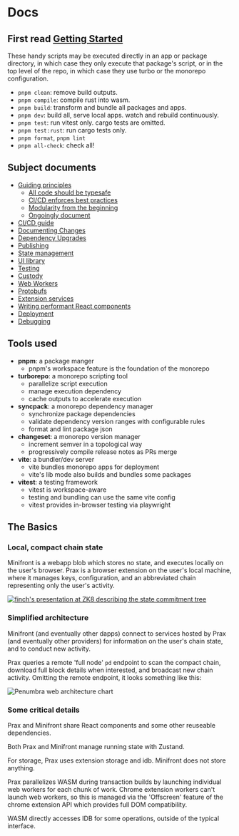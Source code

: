 # Docs

## First read [Getting Started](../README.md#getting-started)

These handy scripts may be executed directly in an app or package directory, in
which case they only execute that package's script, or in the top level of the
repo, in which case they use turbo or the monorepo configuration.

- `pnpm clean`: remove build outputs.
- `pnpm compile`: compile rust into wasm.
- `pnpm build`: transform and bundle all packages and apps.
- `pnpm dev`: build all, serve local apps. watch and rebuild continuously.
- `pnpm test`: run vitest only. cargo tests are omitted.
- `pnpm test:rust`: run cargo tests only.
- `pnpm format`, `pnpm lint`
- `pnpm all-check`: check all!

## Subject documents

- [Guiding principles](guiding-principles.md)
  - [All code should be typesafe](guiding-principles.md#all-code-should-be-typesafe)
  - [CI/CD enforces best practices](guiding-principles.md#cicd-enforces-best-practices)
  - [Modularity from the beginning](guiding-principles.md#modularity-from-the-beginning)
  - [Ongoingly document](guiding-principles.md#ongoingly-document)
- [CI/CD guide](ci-cd.md)
- [Documenting Changes](documenting-changes.md)
- [Dependency Upgrades](dependency-upgrades.md)
- [Publishing](publishing.md)
- [State management](state-management.md)
- [UI library](ui-library.md)
- [Testing](testing.md)
- [Custody](custody.md)
- [Web Workers](web-workers.md)
- [Protobufs](protobufs.md)
- [Extension services](extension-services.md)
- [Writing performant React components](writing-performant-react-components.md)
- [Deployment](deployment.md)
- [Debugging](debugging.md)

## Tools used

- **pnpm**: a package manger
  - pnpm's workspace feature is the foundation of the monorepo
- **turborepo**: a monorepo scripting tool
  - parallelize script execution
  - manage execution dependency
  - cache outputs to accelerate execution
- **syncpack**: a monorepo dependency manager
  - synchronize package dependencies
  - validate dependency version ranges with configurable rules
  - format and lint package json
- **changeset**: a monorepo version manager
  - increment semver in a topological way
  - progressively compile release notes as PRs merge
- **vite**: a bundler/dev server
  - vite bundles monorepo apps for deployment
  - vite's lib mode also builds and bundles some packages
- **vitest**: a testing framework
  - vitest is workspace-aware
  - testing and bundling can use the same vite config
  - vitest provides in-browser testing via playwright

## The Basics

### Local, compact chain state

Minifront is a webapp blob which stores no state, and executes locally on the
user's browser. Prax is a browser extension on the user's local machine, where
it manages keys, configuration, and an abbreviated chain representing only the
user's activity.

[![finch's presentation at ZK8 describing the state commitment tree](https://img.youtube.com/vi/mHoe7lQMcxU/0.jpg)](https://www.youtube.com/watch?v=mHoe7lQMcxU)

### Simplified architecture

Minifront (and eventually other dapps) connect to services hosted by Prax (and
eventually other providers) for information on the user's chain state, and to
conduct new activity.

Prax queries a remote 'full node' `pd` endpoint to scan the compact chain,
download full block details when interested, and broadcast new chain activity.
Omitting the remote endpoint, it looks something like this:

![Penumbra web architecture chart](./penumbra-web-architecture.svg)

<!-- This link is read-only. Update if you edit or replace the diagram.
https://excalidraw.com/#json=_3b4K0RpWFJWAtVCH5ymB,CHegLkto1X_NdKG67LNh2A
-->

### Some critical details

Prax and Minifront share React components and some other reuseable dependencies.

Both Prax and Minifront manage running state with Zustand.

For storage, Prax uses extension storage and idb. Minifront does not store
anything.

Prax parallelizes WASM during transaction builds by launching individual web
workers for each chunk of work. Chrome extension workers can't launch web
workers, so this is managed via the 'Offscreen' feature of the chrome extension
API which provides full DOM compatibility.

WASM directly accesses IDB for some operations, outside of the typical interface.
